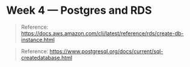 # Week 4 — Postgres and RDS

> Reference: https://docs.aws.amazon.com/cli/latest/reference/rds/create-db-instance.html

> Reference: https://www.postgresql.org/docs/current/sql-createdatabase.html
